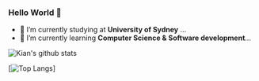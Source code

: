### Hello World 👋
- 🔭 I’m currently studying at **University of Sydney** ...
- 🌱 I’m currently learning **Computer Science & Software development**...


![Kian's github stats](https://github-readme-stats.vercel.app/api?username=kiancchen&show_icons=true)

[![Top Langs](https://github-readme-stats.vercel.app/api/top-langs/?username=kiancchen&hide=javascript,html)]

<!--
**KyanChen/KyanChen** is a ✨ _special_ ✨ repository because its `README.md` (this file) appears on your GitHub profile.

Here are some ideas to get you started:

- 🔭 I’m currently working on ...
- 🌱 I’m currently learning ...
- 👯 I’m looking to collaborate on ...
- 🤔 I’m looking for help with ...
- 💬 Ask me about ...
- 📫 How to reach me: ...
- 😄 Pronouns: ...
- ⚡ Fun fact: ...
-->
